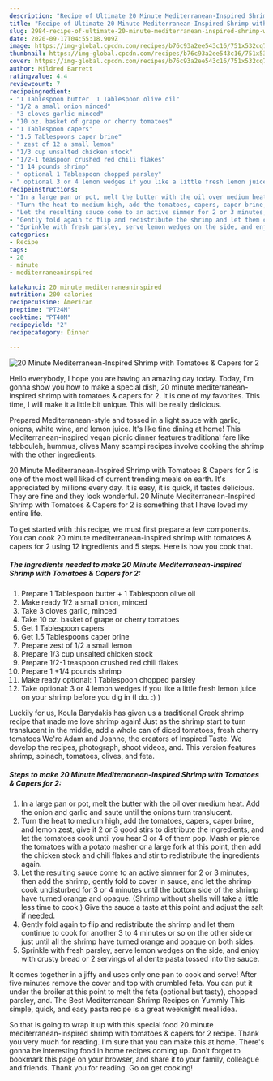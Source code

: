 ```yaml
---
description: "Recipe of Ultimate 20 Minute Mediterranean-Inspired Shrimp with Tomatoes &amp;amp; Capers for 2"
title: "Recipe of Ultimate 20 Minute Mediterranean-Inspired Shrimp with Tomatoes &amp;amp; Capers for 2"
slug: 2984-recipe-of-ultimate-20-minute-mediterranean-inspired-shrimp-with-tomatoes-and-amp-capers-for-2
date: 2020-09-17T04:55:18.909Z
image: https://img-global.cpcdn.com/recipes/b76c93a2ee543c16/751x532cq70/20-minute-mediterranean-inspired-shrimp-with-tomatoes-capers-for-2-recipe-main-photo.jpg
thumbnail: https://img-global.cpcdn.com/recipes/b76c93a2ee543c16/751x532cq70/20-minute-mediterranean-inspired-shrimp-with-tomatoes-capers-for-2-recipe-main-photo.jpg
cover: https://img-global.cpcdn.com/recipes/b76c93a2ee543c16/751x532cq70/20-minute-mediterranean-inspired-shrimp-with-tomatoes-capers-for-2-recipe-main-photo.jpg
author: Mildred Barrett
ratingvalue: 4.4
reviewcount: 7
recipeingredient:
- "1 Tablespoon butter  1 Tablespoon olive oil"
- "1/2 a small onion minced"
- "3 cloves garlic minced"
- "10 oz. basket of grape or cherry tomatoes"
- "1 Tablespoon capers"
- "1.5 Tablespoons caper brine"
- " zest of 12 a small lemon"
- "1/3 cup unsalted chicken stock"
- "1/2-1 teaspoon crushed red chili flakes"
- "1 14 pounds shrimp"
- " optional 1 Tablespoon chopped parsley"
- " optional 3 or 4 lemon wedges if you like a little fresh lemon juice on your shrimp before you dig in I do  "
recipeinstructions:
- "In a large pan or pot, melt the butter with the oil over medium heat. Add the onion and garlic and saute until the onions turn translucent."
- "Turn the heat to medium high, add the tomatoes, capers, caper brine, and lemon zest, give it 2 or 3 good stirs to distribute the ingredients, and let the tomatoes cook until you hear 3 or 4 of them pop. Mash or pierce the tomatoes with a potato masher or a large fork at this point, then add the chicken stock and chili flakes and stir to redistribute the ingredients again."
- "Let the resulting sauce come to an active simmer for 2 or 3 minutes, then add the shrimp, gently fold to cover in sauce, and let the shrimp cook undisturbed for 3 or 4 minutes until the bottom side of the shrimp have turned orange and opaque. (Shrimp without shells will take a little less time to cook.) Give the sauce a taste at this point and adjust the salt if needed."
- "Gently fold again to flip and redistribute the shrimp and let them continue to cook for another 3 to 4 minutes or so on the other side or just until all the shrimp have turned orange and opaque on both sides."
- "Sprinkle with fresh parsley, serve lemon wedges on the side, and enjoy with crusty bread or 2 servings of al dente pasta tossed into the sauce."
categories:
- Recipe
tags:
- 20
- minute
- mediterraneaninspired

katakunci: 20 minute mediterraneaninspired 
nutrition: 200 calories
recipecuisine: American
preptime: "PT24M"
cooktime: "PT40M"
recipeyield: "2"
recipecategory: Dinner

---
```



![20 Minute Mediterranean-Inspired Shrimp with Tomatoes &amp; Capers for 2](https://img-global.cpcdn.com/recipes/b76c93a2ee543c16/751x532cq70/20-minute-mediterranean-inspired-shrimp-with-tomatoes-capers-for-2-recipe-main-photo.jpg)

Hello everybody, I hope you are having an amazing day today. Today, I'm gonna show you how to make a special dish, 20 minute mediterranean-inspired shrimp with tomatoes &amp; capers for 2. It is one of my favorites. This time, I will make it a little bit unique. This will be really delicious.

Prepared Mediterranean-style and tossed in a light sauce with garlic, onions, white wine, and lemon juice. It&#39;s like fine dining at home! This Mediterranean-inspired vegan picnic dinner features traditional fare like tabbouleh, hummus, olives Many scampi recipes involve cooking the shrimp with the other ingredients.

20 Minute Mediterranean-Inspired Shrimp with Tomatoes &amp; Capers for 2 is one of the most well liked of current trending meals on earth. It's appreciated by millions every day. It is easy, it is quick, it tastes delicious. They are fine and they look wonderful. 20 Minute Mediterranean-Inspired Shrimp with Tomatoes &amp; Capers for 2 is something that I have loved my entire life.


To get started with this recipe, we must first prepare a few components. You can cook 20 minute mediterranean-inspired shrimp with tomatoes &amp; capers for 2 using 12 ingredients and 5 steps. Here is how you cook that.

<!--inarticleads1-->

##### The ingredients needed to make 20 Minute Mediterranean-Inspired Shrimp with Tomatoes &amp; Capers for 2:

1. Prepare 1 Tablespoon butter + 1 Tablespoon olive oil
1. Make ready 1/2 a small onion, minced
1. Take 3 cloves garlic, minced
1. Take 10 oz. basket of grape or cherry tomatoes
1. Get 1 Tablespoon capers
1. Get 1.5 Tablespoons caper brine
1. Prepare  zest of 1/2 a small lemon
1. Prepare 1/3 cup unsalted chicken stock
1. Prepare 1/2-1 teaspoon crushed red chili flakes
1. Prepare 1 +1/4 pounds shrimp
1. Make ready  optional: 1 Tablespoon chopped parsley
1. Take  optional: 3 or 4 lemon wedges if you like a little fresh lemon juice on your shrimp before you dig in (I do. :) )


Luckily for us, Koula Barydakis has given us a traditional Greek shrimp recipe that made me love shrimp again! Just as the shrimp start to turn translucent in the middle, add a whole can of diced tomatoes, fresh cherry tomatoes We&#39;re Adam and Joanne, the creators of Inspired Taste. We develop the recipes, photograph, shoot videos, and. This version features shrimp, spinach, tomatoes, olives, and feta. 

<!--inarticleads2-->

##### Steps to make 20 Minute Mediterranean-Inspired Shrimp with Tomatoes &amp; Capers for 2:

1. In a large pan or pot, melt the butter with the oil over medium heat. Add the onion and garlic and saute until the onions turn translucent.
1. Turn the heat to medium high, add the tomatoes, capers, caper brine, and lemon zest, give it 2 or 3 good stirs to distribute the ingredients, and let the tomatoes cook until you hear 3 or 4 of them pop. Mash or pierce the tomatoes with a potato masher or a large fork at this point, then add the chicken stock and chili flakes and stir to redistribute the ingredients again.
1. Let the resulting sauce come to an active simmer for 2 or 3 minutes, then add the shrimp, gently fold to cover in sauce, and let the shrimp cook undisturbed for 3 or 4 minutes until the bottom side of the shrimp have turned orange and opaque. (Shrimp without shells will take a little less time to cook.) Give the sauce a taste at this point and adjust the salt if needed.
1. Gently fold again to flip and redistribute the shrimp and let them continue to cook for another 3 to 4 minutes or so on the other side or just until all the shrimp have turned orange and opaque on both sides.
1. Sprinkle with fresh parsley, serve lemon wedges on the side, and enjoy with crusty bread or 2 servings of al dente pasta tossed into the sauce.


It comes together in a jiffy and uses only one pan to cook and serve! After five minutes remove the cover and top with crumbled feta. You can put it under the broiler at this point to melt the feta (optional but tasty), chopped parsley, and. The Best Mediterranean Shrimp Recipes on Yummly This simple, quick, and easy pasta recipe is a great weeknight meal idea. 

So that is going to wrap it up with this special food 20 minute mediterranean-inspired shrimp with tomatoes &amp; capers for 2 recipe. Thank you very much for reading. I'm sure that you can make this at home. There's gonna be interesting food in home recipes coming up. Don't forget to bookmark this page on your browser, and share it to your family, colleague and friends. Thank you for reading. Go on get cooking!
